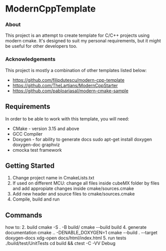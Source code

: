 # ModernCppTemplate 

### About 
This project is an attempt to create template for C/C++ projects using modern cmake. It's designed to suit my personal requirements, but it might be useful for other developers too. 
### Acknowledgements 
This project is mostly a combination of other templates listed below: 
* https://github.com/filipdutescu/modern-cpp-template 
* https://github.com/TheLartians/ModernCppStarter 
* https://github.com/pabloariasal/modern-cmake-sample 

## Requirements 
In order to be able to work with this template, you will need: 
* CMake - version 3.15 and above 
* GCC Compiler 
* Doxygen - for ability to generate docs
sudo apt-get install doxygen doxygen-doc graphviz 
* cmocka test framework

## Getting Started 
1. Change project name in CmakeLists.txt
2. If used on different MCU: change all files inside cubeMX folder by files and add appropiate changes inside cmake/sources.cmake
3. Add new header and source files to cmake/sources.cmake
4. Compile, build and run

## Commands 
how to: 
2. build 
cmake -S . -B build/ 
cmake --build build 
4. generate documentation
cmake .. -DENABLE_DOXYGEN=1
cmake --build . --target doxygen-docs
xdg-open docs/html/index.html 
5. run tests
./build/test/UnitTests
cd build && ctest -C -VV Debug
